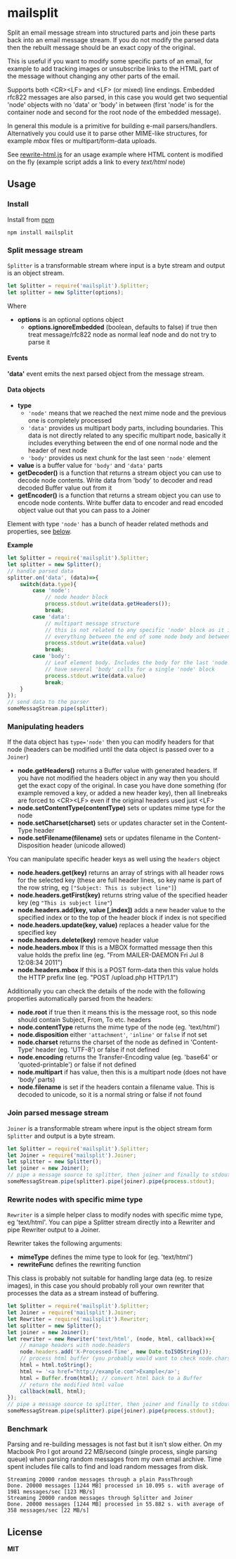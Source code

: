 # mailsplit

Split an email message stream into structured parts and join these parts back into an email message stream. If you do not modify the parsed data then the rebuilt message should be an exact copy of the original.

This is useful if you want to modify some specific parts of an email, for example to add tracking images or unsubscribe links to the HTML part of the message without changing any other parts of the email.

Supports both &lt;CR&gt;&lt;LF&gt; and &lt;LF&gt; (or mixed) line endings. Embedded rfc822 messages are also parsed, in this case you would get two sequential 'node' objects with no 'data' or 'body' in  between (first 'node' is for the container node and second for the root node of the embedded message).

In general this module is a primitive for building e-mail parsers/handlers. Alternatively you could use it to parse other MIME-like structures, for example *mbox* files or multipart/form-data uploads.

See [rewrite-html.js](examples/rewrite-html.js) for an usage example where HTML content is modified on the fly (example script adds a link to every *text/html* node)

## Usage

### Install

Install from [npm](https://www.npmjs.com/package/mailsplit)

    npm install mailsplit

### Split message stream

`Splitter` is a transformable stream where input is a byte stream and output is an object stream.

```javascript
let Splitter = require('mailsplit').Splitter;
let splitter = new Splitter(options);
```

Where

  * **options** is an optional options object
    * **options.ignoreEmbedded** (boolean, defaults to false) if true then treat message/rfc822 node as normal leaf node and do not try to parse it

#### Events

**'data'** event emits the next parsed object from the message stream.

#### Data objects

  * **type**
    * `'node'` means that we reached the next mime node and the previous one is completely processed
    * `'data'` provides us multipart body parts, including boundaries. This data is not directly related to any specific multipart node, basically it includes everything between the end of one normal node and the header of next node
    * `'body'` provides us next chunk for the last seen `'node'` element
  * **value** is a buffer value for `'body'` and `'data'` parts
  * **getDecoder()** is a function that returns a stream object you can use to decode node contents. Write data from 'body' to decoder and read decoded Buffer value out from it
  * **getEncoder()** is a function that returns a stream object you can use to encode node contents. Write buffer data to encoder and read encoded object value out that you can pass to a Joiner

Element with type `'node'` has a bunch of header related methods and properties, see [below](#manipulating-headers).

**Example**

```javascript
let Splitter = require('mailsplit').Splitter;
let splitter = new Splitter();
// handle parsed data
splitter.on('data', (data)=>{
    switch(data.type){
        case 'node':
            // node header block
            process.stdout.write(data.getHeaders());
            break;
        case 'data':
            // multipart message structure
            // this is not related to any specific 'node' block as it includes
            // everything between the end of some node body and between the next header
            process.stdout.write(data.value)
            break;
        case 'body':
            // Leaf element body. Includes the body for the last 'node' block. You might
            // have several 'body' calls for a single 'node' block
            process.stdout.write(data.value)
            break;
    }
});
// send data to the parser
someMessagStream.pipe(splitter);
```

### Manipulating headers

If the data object has `type='node'` then you can modify headers for that node (headers can be modified until the data object is passed over to a `Joiner`)

  * **node.getHeaders()** returns a Buffer value with generated headers. If you have not modified the headers object in any way then you should get the exact copy of the original. In case you have done something (for example removed a key, or added a new header key), then all linebreaks are forced to &lt;CR&gt;&lt;LF&gt; even if the original headers used just &lt;LF&gt;
  * **node.setContentType(contentType)** sets or updates mime type for the node
  * **node.setCharset(charset)** sets or updates character set in the Content-Type header
  * **node.setFilename(filename)** sets or updates filename in the Content-Disposition header (unicode allowed)

You can manipulate specific header keys as well using the `headers` object

  * **node.headers.get(key)** returns an array of strings with all header rows for the selected key (these are full header lines, so key name is part of the row string, eg `["Subject: This is subject line"]`)
  * **node.headers.getFirst(key)** returns string value of the specified header key (eg `"This is subject line"`)
  * **node.headers.add(key, value [,index])** adds a new header value to the specified index or to the top of the header block if index is not specified
  * **node.headers.update(key, value)** replaces a header value for the specified key
  * **node.headers.delete(key)** remove header value
  * **node.headers.mbox** If this is a MBOX formatted message then this value holds the prefix line (eg. "From MAILER-DAEMON Fri Jul  8 12:08:34 2011")
  * **node.headers.mbox** If this is a POST form-data then this value holds the HTTP prefix line (eg. "POST /upload.php HTTP/1.1")

Additionally you can check the details of the node with the following properties automatically parsed from the headers:

  * **node.root** if true then it means this is the message root, so this node should contain Subject, From, To etc. headers
  * **node.contentType** returns the mime type of the node (eg. 'text/html')
  * **node.disposition** either `'attachment'`, `'inline'` or `false` if not set
  * **node.charset** returns the charset of the node as defined in 'Content-Type' header (eg. 'UTF-8') or false if not defined
  * **node.encoding** returns the Transfer-Encoding value (eg. 'base64' or 'quoted-printable') or false if not defined
  * **node.multipart** if has value, then this is a multipart node (does not have 'body' parts)
  * **node.filename** is set if the headers contain a filename value. This is decoded to unicode, so it is a normal string or false if not found

### Join parsed message stream

`Joiner` is a transformable stream where input is the object stream form `Splitter` and output is a byte stream.

```javascript
let Splitter = require('mailsplit').Splitter;
let Joiner = require('mailsplit').Joiner;
let splitter = new Splitter();
let joiner = new Joiner();
// pipe a message source to splitter, then joiner and finally to stdout
someMessagStream.pipe(splitter).pipe(joiner).pipe(process.stdout);
```

### Rewrite nodes with specific mime type

`Rewriter` is a simple helper class to modify nodes with specific mime type, eg 'text/html'. You can pipe a Splitter stream directly into a Rewriter and pipe Rewriter output to a Joiner.

Rewriter takes the following arguments:

  * **mimeType** defines the mime type to look for (eg. 'text/html')
  * **rewriteFunc** defines the rewriting function

This class is probably not suitable for handling large data (eg. to resize images), in this case you should probably roll your own rewriter that processes the data as a stream instead of buffering.

```javascript
let Splitter = require('mailsplit').Splitter;
let Joiner = require('mailsplit').Joiner;
let Rewriter = require('mailsplit').Rewriter;
let splitter = new Splitter();
let joiner = new Joiner();
let rewriter = new Rewriter('text/html', (node, html, callback)=>{
    // manage headers with node.headers
    node.headers.add('X-Processed-Time', new Date.toISOString());
    // process html buffer (you probably would want to check node.charset before decoding buffer to a string though)
    html = html.toString();
    html += '<a href="http://example.com">Example</a>';
    html = Buffer.from(html); // convert html back to a Buffer
    // return the modified html value
    callback(null, html);
});
// pipe a message source to splitter, then joiner and finally to stdout
someMessagStream.pipe(splitter).pipe(joiner).pipe(process.stdout);
```

### Benchmark

Parsing and re-building messages is not fast but it isn't slow either. On my Macbook Pro I got around 22 MB/second (single process, single parsing queue) when parsing random messages from my own email archive. Time spent includes file calls to find and load random messages from disk.

```
Streaming 20000 random messages through a plain PassThrough
Done. 20000 messages [1244 MB] processed in 10.095 s. with average of 1981 messages/sec [123 MB/s]
Streaming 20000 random messages through Splitter and Joiner
Done. 20000 messages [1244 MB] processed in 55.882 s. with average of 358 messages/sec [22 MB/s]
```

## License

**MIT**
